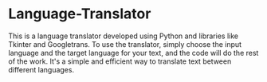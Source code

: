 # Language-Translator
This is a language translator developed using Python and libraries like Tkinter and Googletrans. To use the translator, simply choose the input language and the target language for your text, and the code will do the rest of the work. It's a simple and efficient way to translate text between different languages.
